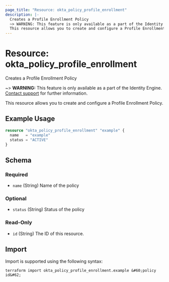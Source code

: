 ```yaml
---
page_title: "Resource: okta_policy_profile_enrollment"
description: |-
  Creates a Profile Enrollment Policy
  ~> WARNING: This feature is only available as a part of the Identity Engine. Contact support mailto:dev-inquiries@okta.com for further information.
  This resource allows you to create and configure a Profile Enrollment Policy.
---
```


# Resource: okta_policy_profile_enrollment

Creates a Profile Enrollment Policy
		
~> **WARNING:** This feature is only available as a part of the Identity Engine. [Contact support](mailto:dev-inquiries@okta.com) for further information.

This resource allows you to create and configure a Profile Enrollment Policy.

## Example Usage

```terraform
resource "okta_policy_profile_enrollment" "example" {
  name   = "example"
  status = "ACTIVE"
}
```

<!-- schema generated by tfplugindocs -->
## Schema

### Required

- `name` (String) Name of the policy

### Optional

- `status` (String) Status of the policy

### Read-Only

- `id` (String) The ID of this resource.

## Import

Import is supported using the following syntax:

```shell
terraform import okta_policy_profile_enrollment.example &#60;policy id&#62;
```
